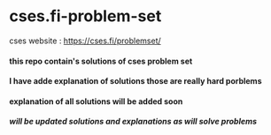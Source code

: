# cses.fi-problem-set

cses website : https://cses.fi/problemset/

#### this repo contain's solutions of cses problem set 
#### I have adde explanation of solutions those are really hard porblems 
#### explanation of all solutions will be added soon 

##### will be updated solutions and explanations as will solve problems

